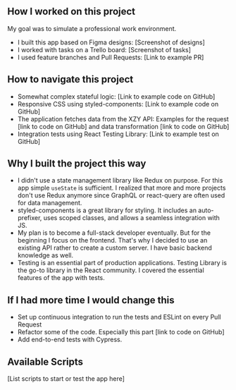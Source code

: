 ## How I worked on this project
My goal was to simulate a professional work environment.
- I built this app based on Figma designs: [Screenshot of designs]
- I worked with tasks on a Trello board: [Screenshot of tasks]
- I used feature branches and Pull Requests: [Link to example PR]

## How to navigate this project
- Somewhat complex stateful logic: [Link to example code on GitHub]
- Responsive CSS using styled-components: [Link to example code on GitHub]
- The application fetches data from the XZY API: Examples for the request [link to code on
GitHub] and data transformation [link to code on GitHub]
- Integration tests using React Testing Library: [Link to example test on GitHub]

## Why I built the project this way
- I didn't use a state management library like Redux on purpose. For this app simple `useState` is
sufficient. I realized that more and more projects don't use Redux anymore since GraphQL or
react-query are often used for data management.
- styled-components is a great library for styling. It includes an auto-prefixer, uses scoped
classes, and allows a seamless integration with JS.
- My plan is to become a full-stack developer eventually. But for the beginning I focus on the
frontend. That's why I decided to use an existing API rather to create a custom server. I have
basic backend knowledge as well.
- Testing is an essential part of production applications. Testing Library is the go-to library in the
React community. I covered the essential features of the app with tests.

## If I had more time I would change this
- Set up continuous integration to run the tests and ESLint on every Pull Request
- Refactor some of the code. Especially this part [link to code on GitHub]
- Add end-to-end tests with Cypress.

## Available Scripts
[List scripts to start or test the app here]